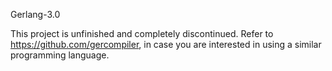 Gerlang-3.0

This project is unfinished and completely discontinued. Refer to https://github.com/gercompiler, in case you are interested in using a similar programming language.
